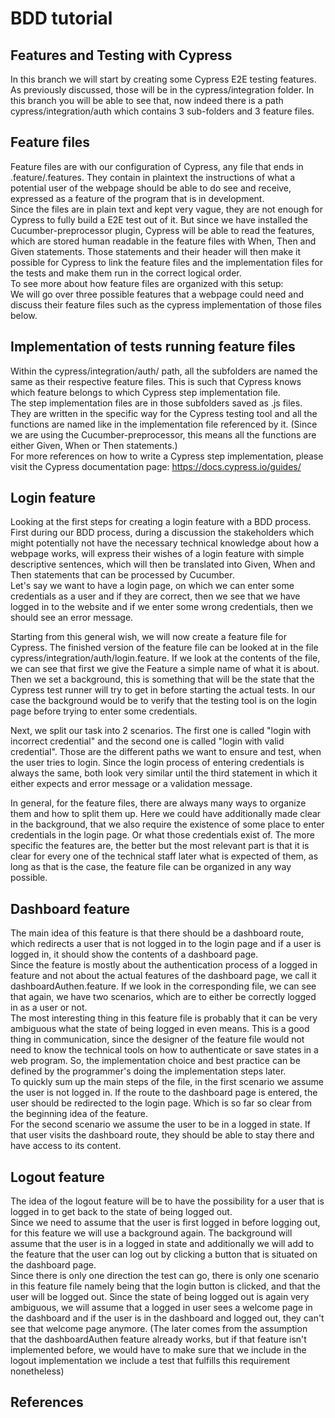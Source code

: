 # BDD tutorial
## Features and Testing with Cypress
In this branch we will start by creating some Cypress E2E testing features.\
As previously discussed, those will be in the cypress/integration folder. In this branch you will be able to see that, now indeed there is a path cypress/integration/auth which contains 3 sub-folders and 3 feature files.

## Feature files
Feature files are with our configuration of Cypress, any file that ends in .feature/.features. They contain in plaintext the instructions of what a potential user of the webpage should be able to do see and receive, expressed as a feature of the program that is in development.\
Since the files are in plain text and kept very vague, they are not enough for Cypress to fully build a E2E test out of it. But since we have installed the Cucumber-preprocessor plugin, Cypress will be able to read the features, which are stored human readable in the feature files with When, Then and Given statements. Those statements and their header will then make it possible for Cypress to link the feature files and the implementation files for the tests and make them run in the correct logical order.\
To see more about how feature files are organized with this setup:  \
We will go over three possible features that a webpage could need and discuss their feature files such as the cypress implementation of those files below.

## Implementation of tests running feature files
Within the cypress/integration/auth/ path, all the subfolders are named the same as their respective feature files. This is such that Cypress knows which feature belongs to which Cypress step implementation file.\
The step implementation files are in those subfolders saved as .js files. They are written in the specific way for the Cypress testing tool and all the functions are named like in the implementation file referenced by it. (Since we are using the Cucumber-preprocessor, this means all the functions are either Given, When or Then statements.)\
For more references on how to write a Cypress step implementation, please visit the Cypress documentation page: https://docs.cypress.io/guides/

## Login feature
Looking at the first steps for creating a login feature with a BDD process.\
First during our BDD process, during a discussion the stakeholders which might potentially not have the necessary technical knowledge about how a webpage works, will express their wishes of a login feature with simple descriptive sentences, which will then be translated into Given, When and Then statements that can be processed by Cucumber.\
Let's say we want to have a login page, on which we can enter some credentials as a user and if they are correct, then we see that we have logged in to the website and if we enter some wrong credentials, then we should see an error message.

Starting from this general wish, we will now create a feature file for Cypress. The finished version of the feature file can be looked at in the file cypress/integration/auth/login.feature.
If we look at the contents of the file, we can see that first we give the Feature a simple name of what it is about. Then we set a background, this is something that will be the state that the Cypress test runner will try to get in before starting the actual tests. In our case the background would be to verify that the testing tool is on the login page before trying to enter some credentials.

Next, we split our task into 2 scenarios. The first one is called "login with incorrect credential" and the second one is called "login with valid credential". Those are the different paths we want to ensure and test, when the user tries to login. Since the login process of entering credentials is always the same, both look very similar until the third statement in which it either expects and error message or a validation message.

In general, for the feature files, there are always many ways to organize them and how to split them up. Here we could have additionally made clear in the background, that we also require the existence of some place to enter credentials in the login page. Or what those credentials exist of. The more specific the features are, the better but the most relevant part is that it is clear for every one of the technical staff later what is expected of them, as long as that is the case, the feature file can be organized in any way possible.

## Dashboard feature
The main idea of this feature is that there should be a dashboard route, which redirects a user that is not logged in to the login page and if a user is logged in, it should show the contents of a dashboard page.\
Since the feature is mostly about the authentication process of a logged in feature and not about the actual features of the dashboard page, we call it dashboardAuthen.feature. If we look in the corresponding file, we can see that again, we have two scenarios, which are to either be correctly logged in as a user or not.\
The most interesting thing in this feature file is probably that it can be very ambiguous what the state of being logged in even means. This is a good thing in communication, since the designer of the feature file would not need to know the technical tools on how to authenticate or save states in a web program. So, the implementation choice and best practice can be defined by the programmer's doing the implementation steps later.\
To quickly sum up the main steps of the file, in the first scenario we assume the user is not logged in. If the route to the dashboard page is entered, the user should be redirected to the login page. Which is so far so clear from the beginning idea of the feature.\
For the second scenario we assume the user to be in a logged in state. If that user visits the dashboard route, they should be able to stay there and have access to its content.

## Logout feature
The idea of the logout feature will be to have the possibility for a user that is logged in to get back to the state of being logged out.\
Since we need to assume that the user is first logged in before logging out, for this feature we will use a background again. The background will assume that the user is in a logged in state and additionally we will add to the feature that the user can log out by clicking a button that is situated on the dashboard page.\
Since there is only one direction the test can go, there is only one scenario in this feature file namely being that the login button is clicked, and that the user will be logged out. Since the state of being logged out is again very ambiguous, we will assume that a logged in user sees a welcome page in the dashboard and if the user is in the dashboard and logged out, they can't see that welcome page anymore. (The later comes from the assumption that the dashboardAuthen feature already works, but if that feature isn't implemented before, we would have to make sure that we include in the logout implementation we include a test that fulfills this requirement nonetheless)

## References
